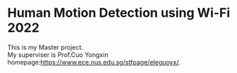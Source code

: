 # Human Motion Detection using Wi-Fi 2022
This is my Master project.<br>
My superviser is Prof.Cuo Yongxin homepage:https://www.ece.nus.edu.sg/stfpage/eleguoyx/.

